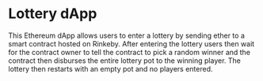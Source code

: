 # Lottery dApp
This Ethereum dApp allows users to enter a lottery by sending ether to a smart contract hosted on Rinkeby. After entering the lottery users then wait for the contract owner to tell the contract to pick a random winner and the contract then disburses the entire lottery pot to the winning player. The lottery then restarts with an empty pot and no players entered.
